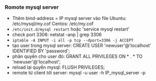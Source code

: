### Romote mysql server
- Thêm bind-address = IP mysql server vào file Ubuntu: /etc/mysql/my.cof Centos: /etc/my.cof
- `/etc/init.d/mysql restart` hoặc 'service mysql restart'
- check port 3306: netstat -anp | grep 3306
- `iptable -A INPUT -i all -p tcp --dport=3306 -j ACCEPT` 
- tạo user trong mysql server: CREATE USER 'newuser'@'localhost' IDENTIFIED BY 'password';
- phân quyền cho user đó: GRANT ALL PRIVILEGES ON * . * TO 'newuser'@'localhost';
- reload lại quyền mysql: FLUSH PRIVILEGES;
- remote từ client tới server: mysql -u user -h IP_mysql_server -p
